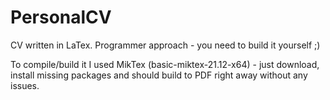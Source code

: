 # PersonalCV
CV written in LaTex. Programmer approach - you need to build it yourself ;)

To compile/build it I used MikTex (basic-miktex-21.12-x64) - just download, install missing packages and should build to PDF right away without any issues.
